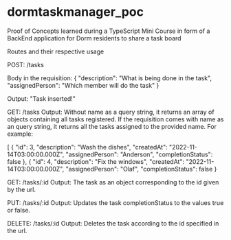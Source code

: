 # dormtaskmanager_poc
Proof of Concepts learned during a TypeScript Mini Course in form of a BackEnd application for Dorm residents to share a task board

Routes and their respective usage

POST: /tasks

Body in the requisition: {
  "description": "What is being done in the task",
  "assignedPerson": "Which member will do the task"
}


Output: "Task inserted!"


GET: /tasks
Output: Without name as a query string, it returns an array of objects containing all tasks registered. If the requisition comes 
with name as an query string, it returns all the tasks assigned to the provided name. For example:

[
  {
    "id": 3,
    "description": "Wash the dishes",
    "createdAt": "2022-11-14T03:00:00.000Z",
    "assignedPerson": "Anderson",
    "completionStatus": false
  },
  {
    "id": 4,
    "description": "Fix the windows",
    "createdAt": "2022-11-14T03:00:00.000Z",
    "assignedPerson": "Olaf",
    "completionStatus": false
  }

GET: /tasks/:id
Output: The task as an object corresponding to the id given by the url.

PUT: /tasks/:id
Output: Updates the task completionStatus to the values true or false.

DELETE: /tasks/:id 
Output: Deletes the task according to the id specified in the url.
